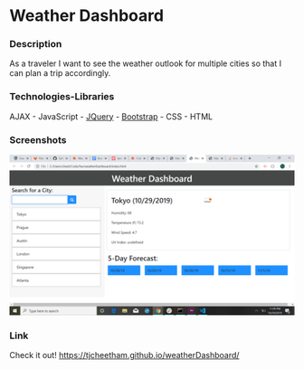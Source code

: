 # Weather Dashboard

### Description
As a traveler I want to see the weather outlook for multiple cities so that I can plan a trip accordingly.

### Technologies-Libraries
AJAX - JavaScript - [JQuery](https://code.jquery.com/jquery-3.3.1.slim.min.js) - [Bootstrap](https://getbootstrap.com/) - CSS - HTML

### Screenshots

![Screenshot1](assets/images/2019-10-29.png)

### Link
Check it out!
https://tjcheetham.github.io/weatherDashboard/
